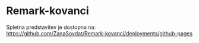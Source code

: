 # Remark-kovanci

Spletna predstavitev je dostopna na: https://github.com/ZanaSovdat/Remark-kovanci/deployments/github-pages
